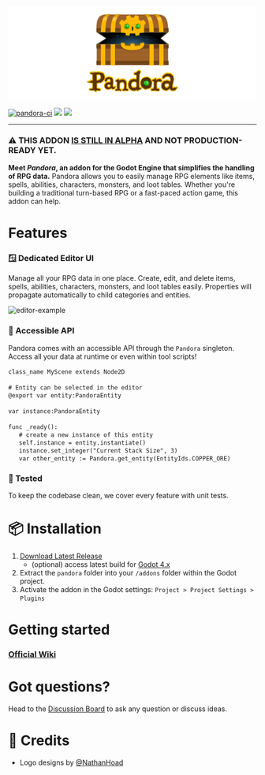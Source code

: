![logo](docs/assets/logo.svg)

[![pandora-ci](https://github.com/bitbrain/pandora/actions/workflows/pandora-ci.yml/badge.svg)](https://github.com/bitbrain/pandora/actions/workflows/pandora-ci.yml) [![](https://img.shields.io/discord/785246324793540608.svg?label=&logo=discord&logoColor=ffffff&color=7389D8&labelColor=6A7EC2)](https://discord.com/invite/CKBuE5djXe) [![](https://img.shields.io/badge/%20%F0%9F%93%A6%20swag!%20-shop.bitbra.in-blueviolet)](https://shop.bitbra.in)

---

### ⚠️ THIS ADDON [ IS STILL IN ALPHA](https://github.com/bitbrain/pandora/milestone/1) AND NOT PRODUCTION-READY YET.

**Meet _Pandora_, an addon for the Godot Engine that simplifies the handling of RPG data.** Pandora allows you to easily manage RPG elements like items, spells, abilities, characters, monsters, and loot tables. Whether you're building a traditional turn-based RPG or a fast-paced action game, this addon can help.

# Features

### 🪟 Dedicated Editor UI

Manage all your RPG data in one place. Create, edit, and delete items, spells, abilities, characters, monsters, and loot tables easily. Properties will propagate automatically to child categories and entities.

![editor-example](docs/assets/editor-example.png)

### 🔌 Accessible API

Pandora comes with an accessible API through the `Pandora` singleton. Access all your data at runtime or even within tool scripts!

```gdscript
class_name MyScene extends Node2D

# Entity can be selected in the editor
@export var entity:PandoraEntity

var instance:PandoraEntity

func _ready():
   # create a new instance of this entity
   self.instance = entity.instantiate()
   instance.set_integer("Current Stack Size", 3)
   var other_entity := Pandora.get_entity(EntityIds.COPPER_ORE)
```

### 🧪 Tested

To keep the codebase clean, we cover every feature with unit tests.

# 📦 Installation

1. [Download Latest Release](https://github.com/bitbrain/pandora/releases/latest)
    - (optional) access latest build for [Godot 4.x](https://github.com/bitbrain/pandora/archive/refs/heads/godot-4.x.zip)
2. Extract the `pandora` folder into your `/addons` folder within the Godot project.
3. Activate the addon in the Godot settings: `Project > Project Settings > Plugins`

# Getting started

### [Official Wiki](https://bitbra.in/pandora)

# Got questions?

Head to the [Discussion Board](https://github.com/bitbrain/pandora/discussions) to ask any question or discuss ideas.

# 🥰 Credits

- Logo designs by [@NathanHoad](https://twitter.com/nathanhoad)
